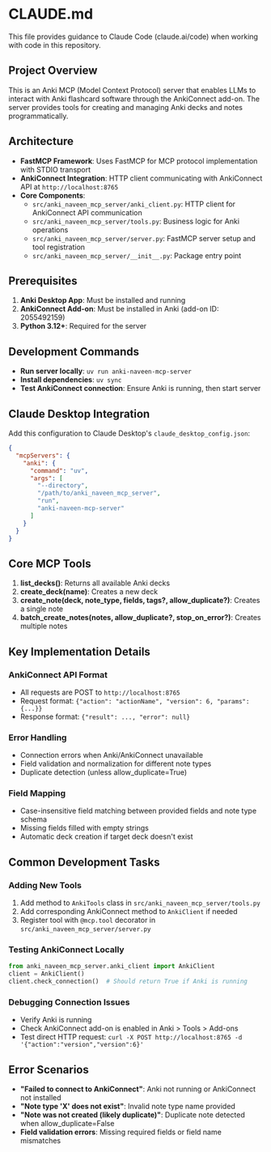 # CLAUDE.md

This file provides guidance to Claude Code (claude.ai/code) when working with code in this repository.

## Project Overview

This is an Anki MCP (Model Context Protocol) server that enables LLMs to interact with Anki flashcard software through the AnkiConnect add-on. The server provides tools for creating and managing Anki decks and notes programmatically.

## Architecture

- **FastMCP Framework**: Uses FastMCP for MCP protocol implementation with STDIO transport
- **AnkiConnect Integration**: HTTP client communicating with AnkiConnect API at `http://localhost:8765`
- **Core Components**:
  - `src/anki_naveen_mcp_server/anki_client.py`: HTTP client for AnkiConnect API communication
  - `src/anki_naveen_mcp_server/tools.py`: Business logic for Anki operations
  - `src/anki_naveen_mcp_server/server.py`: FastMCP server setup and tool registration
  - `src/anki_naveen_mcp_server/__init__.py`: Package entry point

## Prerequisites

1. **Anki Desktop App**: Must be installed and running
2. **AnkiConnect Add-on**: Must be installed in Anki (add-on ID: 2055492159)
3. **Python 3.12+**: Required for the server

## Development Commands

- **Run server locally**: `uv run anki-naveen-mcp-server`
- **Install dependencies**: `uv sync`
- **Test AnkiConnect connection**: Ensure Anki is running, then start server

## Claude Desktop Integration

Add this configuration to Claude Desktop's `claude_desktop_config.json`:

```json
{
  "mcpServers": {
    "anki": {
      "command": "uv",
      "args": [
        "--directory",
        "/path/to/anki_naveen_mcp_server",
        "run",
        "anki-naveen-mcp-server"
      ]
    }
  }
}
```

## Core MCP Tools

1. **list_decks()**: Returns all available Anki decks
2. **create_deck(name)**: Creates a new deck
3. **create_note(deck, note_type, fields, tags?, allow_duplicate?)**: Creates a single note
4. **batch_create_notes(notes, allow_duplicate?, stop_on_error?)**: Creates multiple notes

## Key Implementation Details

### AnkiConnect API Format
- All requests are POST to `http://localhost:8765`
- Request format: `{"action": "actionName", "version": 6, "params": {...}}`
- Response format: `{"result": ..., "error": null}`

### Error Handling
- Connection errors when Anki/AnkiConnect unavailable
- Field validation and normalization for different note types
- Duplicate detection (unless allow_duplicate=True)

### Field Mapping
- Case-insensitive field matching between provided fields and note type schema
- Missing fields filled with empty strings
- Automatic deck creation if target deck doesn't exist

## Common Development Tasks

### Adding New Tools
1. Add method to `AnkiTools` class in `src/anki_naveen_mcp_server/tools.py`
2. Add corresponding AnkiConnect method to `AnkiClient` if needed
3. Register tool with `@mcp.tool` decorator in `src/anki_naveen_mcp_server/server.py`

### Testing AnkiConnect Locally
```python
from anki_naveen_mcp_server.anki_client import AnkiClient
client = AnkiClient()
client.check_connection()  # Should return True if Anki is running
```

### Debugging Connection Issues
- Verify Anki is running
- Check AnkiConnect add-on is enabled in Anki > Tools > Add-ons
- Test direct HTTP request: `curl -X POST http://localhost:8765 -d '{"action":"version","version":6}'`

## Error Scenarios

- **"Failed to connect to AnkiConnect"**: Anki not running or AnkiConnect not installed
- **"Note type 'X' does not exist"**: Invalid note type name provided
- **"Note was not created (likely duplicate)"**: Duplicate note detected when allow_duplicate=False
- **Field validation errors**: Missing required fields or field name mismatches